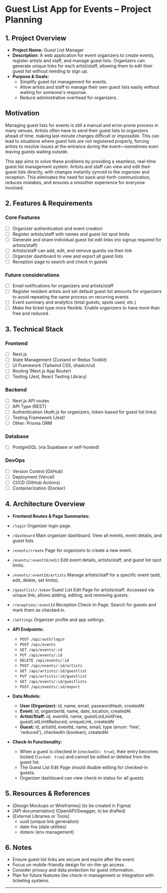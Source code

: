 # Guest List App for Events – Project Planning

## 1. Project Overview
- **Project Name:** Guest List Manager
- **Description:**
  A web application for event organizers to create events, register artists and staff, and manage guest lists. Organizers can generate unique links for each artist/staff, allowing them to edit their guest list without needing to sign up.
- **Purpose & Goals:**
  - Simplify guest list management for events.
  - Allow artists and staff to manage their own guest lists easily without waiting for someone's response.
  - Reduce administrative overhead for organizers.

## Motivation

Managing guest lists for events is still a manual and error-prone process in many venues. Artists often have to send their guest lists to organizers ahead of time, making last-minute changes difficult or impossible. This can lead to situations where guest lists are not registered properly, forcing artists to resolve issues at the entrance during the event—sometimes even leaving guests waiting outside.

This app aims to solve these problems by providing a seamless, real-time guest list management system. Artists and staff can view and edit their guest lists directly, with changes instantly synced to the organizer and reception. This eliminates the need for back-and-forth communication, reduces mistakes, and ensures a smoother experience for everyone involved.

## 2. Features & Requirements

### Core Features
- [ ] Organizer authentication and event creation
- [ ] Register artists/staff with names and guest list spot limits
- [ ] Generate and share individual guest list edit links (no signup required for artists/staff)
- [ ] Artists/staff can add, edit, and remove guests via their link
- [ ] Organizer dashboard to view and export all guest lists
- [ ] Reception page to search and check in guests

### Future considerations
- [ ] Email notifications for organizers and artists/staff
- [ ] Register resident artists and set default guest list amounts for organizers to avoid repeating the same process on recurring events
- [ ] Event summary and analytics (total guests, spots used, etc.)
- [ ] Make the ticket type more flexible. Enable organizers to have more than free and reduced.

## 3. Technical Stack

### Frontend
- [ ] Next.js
- [ ] State Management (Zustand or Redux Toolkit)
- [ ] UI Framework (Tailwind CSS, shadcn/ui)
- [ ] Routing (Next.js App Router)
- [ ] Testing (Jest, React Testing Library)

### Backend
- [ ] Next.js API routes
- [ ] API Type (REST)
- [ ] Authentication (Auth.js for organizers, token-based for guest list links)
- [ ] Testing Framework (Jest)
- [ ] Other: Prisma ORM

### Database
- [ ] PostgreSQL (via Supabase or self-hosted)

### DevOps
- [ ] Version Control (GitHub)
- [ ] Deployment (Vercel)
- [ ] CI/CD (GitHub Actions)
- [ ] Containerization (Docker)

## 4. Architecture Overview

- **Frontend Routes & Page Summaries:**

- `/login`
  Organizer login page.

- `/dashboard`
  Main organizer dashboard. View all events, event details, and guest lists.

- `/events/create`
  Page for organizers to create a new event.

- `/events/:eventId/edit`
  Edit event details, artists/staff, and guest list spot limits.

- `/events/:eventId/artists`
  Manage artists/staff for a specific event (add, edit, delete, set limits).

- `/guestlist/:token`
  Guest List Edit Page for artists/staff. Accessed via unique link; allows adding, editing, and removing guests.

- `/reception/:eventId`
  Reception Check-In Page. Search for guests and mark them as checked in.

- `/settings`
  Organizer profile and app settings.

- **API Endpoints:**
  - `POST /api/auth/login`
  - `POST /api/events`
  - `GET /api/events/:id`
  - `PUT /api/events/:id`
  - `DELETE /api/events/:id`
  - `POST /api/events/:id/artists`
  - `GET /api/artists/:id/guestlist`
  - `PUT /api/artists/:id/guestlist`
  - `GET /api/events/:id/guestlists`
  - `POST /api/events/:id/export`

- **Data Models:**
  - **User (Organizer):** id, name, email, passwordHash, createdAt
  - **Event:** id, organizerId, name, date, location, createdAt
  - **Artist/Staff:** id, eventId, name, guestListLimitFree, guestListLimitReduced, uniqueLink, createdAt
  - **Guest:** id, artistId, eventId, name, email, type (enum: 'free', 'reduced'), checkedIn (boolean), createdAt

- **Check-In Functionality:**
  - When a guest is checked in (`checkedIn: true`), their entry becomes locked (`locked: true`) and cannot be edited or deleted from the guest list.
  - The Guest List Edit Page should disable editing for checked-in guests.
  - Organizer dashboard can view check-in status for all guests.

## 5. Resources & References

- [Design Mockups or Wireframes] (to be created in Figma)
- [API documentation] (OpenAPI/Swagger, to be drafted)
- [External Libraries or Tools]
  - uuid (unique link generation)
  - date-fns (date utilities)
  - dotenv (env management)

## 6. Notes

- Ensure guest list links are secure and expire after the event.
- Focus on mobile-friendly design for on-the-go access.
- Consider privacy and data protection for guest information.
- Plan for future features like check-in management or integration with ticketing systems.

---
